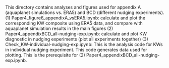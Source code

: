 This directory contains analyses and figures used for appendix A (aquaplanet simulations vs. ERA5) and BCD (different nudging experiments).
(1) Paper4_figure6_appendixA_vsERA5.ipynb: calculate and plot the corresponding KW composite using ERA5 data, and compare with aquaplanet simulation results in the main figures
(2) Paper4_appendixBCD_all-nudging-exp.ipynb: calculate and plot KW diagnostic in nudging experiments (plot all experiments together)
(3) Check_KW-individual-nudging-exp.ipynb: This is the analysis code for KWs in individual nudging experiment. This code generates data used for plotting. This is the prerequisite for (2) Paper4_appendixBCD_all-nudging-exp.ipynb.
